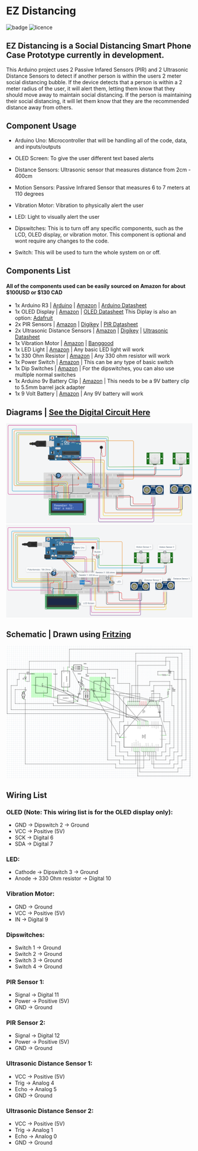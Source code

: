 # EZ Distancing

![badge](https://img.shields.io/badge/Status-In_Development-red)
![licence](https://img.shields.io/badge/Licence-MIT-green)

## EZ Distancing is a Social Distancing Smart Phone Case Prototype currently in development.
This Arduino project uses 2 Passive Infared Sensors (PIR) and 2 Ultrasonic Distance Sensors to detect if another person is within the users 2 meter social distancing bubble. If the device detects that a person is within a 2 meter radius of the user, it will alert them, letting them know that they should move away to maintain social distancing. If the person is maintaining their social distancing, it will let them know that they are the recommended distance away from others.

## Component Usage

- Arduino Uno:
Microcontroller that will be handling all of the code, data, and inputs/outputs


- OLED Screen:
To give the user different text based alerts


- Distance Sensors:
Ultrasonic sensor that measures distance from 2cm - 400cm


- Motion Sensors:
Passive Infrared Sensor that measures 6 to 7 meters at 110 degrees


- Vibration Motor:
Vibration to physically alert the user 


- LED:
Light to visually alert the user 

- Dipswitches:
This is to turn off any specific components, such as the LCD, OLED display, or vibration motor. This component is optional and wont require any changes to the code.

- Switch:
This will be used to turn the whole system on or off.





## Components List

#### All of the components used can be easily sourced on Amazon for about $100USD or $130 CAD
  - 1x Arduino R3 | [Arduino](https://store.arduino.cc/usa/arduino-uno-rev3) | [Amazon](https://amzn.to/39Mofgh) | [Arduino Datasheet](https://github.com/hightechu/hightechu-ez-distancing/blob/readme-updates/Datasheets/Arduino%20Datasheet.pdf)
  - 1x OLED Display | [Amazon](https://amzn.to/3oUkh9T) |  [OLED Datasheet](https://github.com/hightechu/hightechu-ez-distancing/blob/readme-updates/Datasheets/OLED%20Datasheet.pdf) This Diplay is also an option: [Adafruit](https://www.adafruit.com/product/1447)
  - 2x PIR Sensors | [Amazon](https://amzn.to/3jdQJ5E) | [Digikey](https://www.digikey.ca/en/products/detail/parallax-inc/555-28027/1774435?utm_adgroup=Sensors%2C%20Transducers&utm_source=google&utm_medium=cpc&utm_campaign=Smart%20Shopping_Product_Sensors%2C%20Transducers&utm_term=&productid=1774435&gclid=Cj0KCQiA34OBBhCcARIsAG32uvMqh89rxO9f6xbPtkStzS1uTOP_4cBgo2jJ0Yx7L0SRGLpPSkWOQioaAnQyEALw_wcB) | [PIR Datasheet](https://github.com/hightechu/hightechu-ez-distancing/blob/readme-updates/Datasheets/PIR%20Datasheet.pdf)
  - 2x Ultrasonic Distance Sensors | [Amazon](https://amzn.to/3cDDKZL) | [Digikey](https://www.digikey.ca/en/products/detail/parallax-inc/28015/1774419?utm_adgroup=Sensors%2C%20Transducers&utm_source=google&utm_medium=cpc&utm_campaign=Smart%20Shopping_Product_Sensors%2C%20Transducers&utm_term=&productid=1774419&gclid=Cj0KCQiA34OBBhCcARIsAG32uvNk1lc0XfCvlnqHobZl1Lc-1du7r6fmTYBBKW3S_xN-guYmEQOqYQAaAvb3EALw_wcB) | [Ultrasonic Datasheet](https://github.com/hightechu/hightechu-ez-distancing/blob/readme-updates/Datasheets/Ultrasonic%20Datasheet.pdf)
  - 1x Vibration Motor | [Amazon](https://amzn.to/2O4mnXT) | [Banggood](https://usa.banggood.com/Vibration-Motor-Module-Mini-Flat-Vibrating-DC-Motor-p-1334091.html?utm_source=googleshopping&utm_medium=cpc_organic&gmcCountry=CA&utm_content=minha&utm_campaign=minha-cag-en-pc&currency=CAD&cur_warehouse=CN&createTmp=1&utm_source=googleshopping&utm_medium=cpc_bgcs&utm_content=haosen&utm_campaign=haosen-ssc-cag-newcustom-ncv95-all-1102-11sale&ad_id=476723707835&gclid=Cj0KCQiA34OBBhCcARIsAG32uvMU1VkPf0bBRYoDsNWxX3LmyqV14ncTnp0zzH0OvhrRb4vWF30xCygaAnIaEALw_wcB)
  - 1x LED Light | [Amazon](https://amzn.to/2MWNaoA) | Any basic LED light will work
  - 1x 330 Ohm Resistor | [Amazon](https://amzn.to/2MNKfhM) | Any 330 ohm resistor will work
  - 1x Power Switch | [Amazon](https://amzn.to/2O3LQ3I) | This can be any type of basic switch
  - 1x Dip Switches | [Amazon](https://amzn.to/3je81Q0) | For the dipswitches, you can also use multiple normal switches
  - 1x Arduino 9v Battery Clip | [Amazon](https://amzn.to/3aAL9Gw) | This needs to be a 9V battery clip to 5.5mm barrel jack adapter
  - 1x 9 Volt Battery | [Amazon](https://amzn.to/36EQhbG) | Any 9V battery will work
  
  

 ## Diagrams | [See the Digital Circuit Here](https://www.tinkercad.com/things/4oZ3T0bb2it)
![EZ Social Distancing](https://github.com/hightechu/hightechu-ez-distancing/blob/readme-updates/Images/nolabels.png)
![EZ Social Distancing Labels](https://github.com/hightechu/hightechu-ez-distancing/blob/readme-updates/Images/lables.png)

## Schematic | Drawn using [Fritzing](https://fritzing.org/)
![EZ Social Distancing Schematic](https://github.com/hightechu/hightechu-ez-distancing/blob/readme-updates/Images/schematic.png)



## Wiring List

### OLED (Note: This wiring list is for the OLED display only):
- GND → Dipswitch 2 → Ground
- VCC → Positive (5V)
- SCK → Digital 6
- SDA → Digital 7

### LED:
- Cathode → Dipswitch 3 → Ground
- Anode → 330 Ohm resistor → Digital 10

### Vibration Motor:
- GND → Ground
- VCC → Positive (5V)
- IN → Digital 9

### Dipswitches:
- Switch 1 → Ground
- Switch 2 → Ground
- Switch 3 → Ground
- Switch 4 → Ground

### PIR Sensor 1:
- Signal → Digital 11
- Power → Positive (5V)
- GND → Ground

### PIR Sensor 2:
- Signal → Digital 12
- Power → Positive (5V)
- GND → Ground

### Ultrasonic Distance Sensor 1:
- VCC → Positive (5V)
- Trig → Analog 4
- Echo → Analog 5
- GND → Ground

### Ultrasonic Distance Sensor 2:
- VCC → Positive (5V)
- Trig → Analog 1
- Echo → Analog 0
- GND → Ground